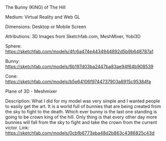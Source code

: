 The Bunny (KING) of The Hill

Medium: Virtual Reality and Web GL

Dimensions: Desktop or Mobile Screen

Attributions: 3D Images from Sketchfab.com, MeshMixer, Yobi3D

Sphere: https://sketchfab.com/models/4fc6a474e4434944892d5b9b648787a1

Bunny: https://sketchfab.com/models/6b197d03ba2447ba83ae94f64b908539

Cone: https://sketchfab.com/models/b5e64106f9744737903a8915c95384fa

Plane of 3D - Meshmixer


Description: 
What I did for my model was very simple and I wanted people to easily get the art. It is a world full of bunnies that are being created from the sky to fight to the death. Which ever bunny is the last one standing is going to be crown king of the hill. Only thing is that every other day more bunnies will fall from the sky to fight and take the crown from the current victor.
Link:
https://sketchfab.com/models/0cbfb6773eba48d2b863c4386825c43d
